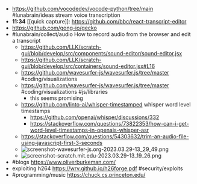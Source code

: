 - https://github.com/vocodedev/vocode-python/tree/main #lunabrain/ideas stream voice transcription
- **11:34** [[quick capture]]:  https://github.com/bbc/react-transcript-editor
- https://github.com/gong-io/gecko
- #lunabrain/collect/audio How to record audio from the browser and edit a transcript
	- https://github.com/LLK/scratch-gui/blob/develop/src/components/sound-editor/sound-editor.jsx
	- https://github.com/LLK/scratch-gui/blob/develop/src/containers/sound-editor.jsx#L16
	- https://github.com/wavesurfer-js/wavesurfer.js/tree/master #coding/visualizations
	- https://github.com/wavesurfer-js/wavesurfer.js/tree/master #coding/visualizations #js/libraries
		- this seems promising
	- https://github.com/linto-ai/whisper-timestamped whisper word level timestamps
		- https://github.com/openai/whisper/discussions/332
		- https://stackoverflow.com/questions/73822353/how-can-i-get-word-level-timestamps-in-openais-whisper-asr
	- https://stackoverflow.com/questions/54303632/trim-an-audio-file-using-javascript-first-3-seconds
	- ![screenshot-wavesurfer-js.org-2023.03.29-13_29_49.png](../assets/screenshot-wavesurfer-js.org-2023.03.29-13_29_49_1680121804706_0.png)
	- ![screenshot-scratch.mit.edu-2023.03.29-13_19_26.png](../assets/screenshot-scratch.mit.edu-2023.03.29-13_19_26_1680121180059_0.png)
- #blogs https://www.oliverburkeman.com/
- exploiting h264 https://wrv.github.io/h26forge.pdf #security/exploits
- #programming/music https://chuck.cs.princeton.edu/